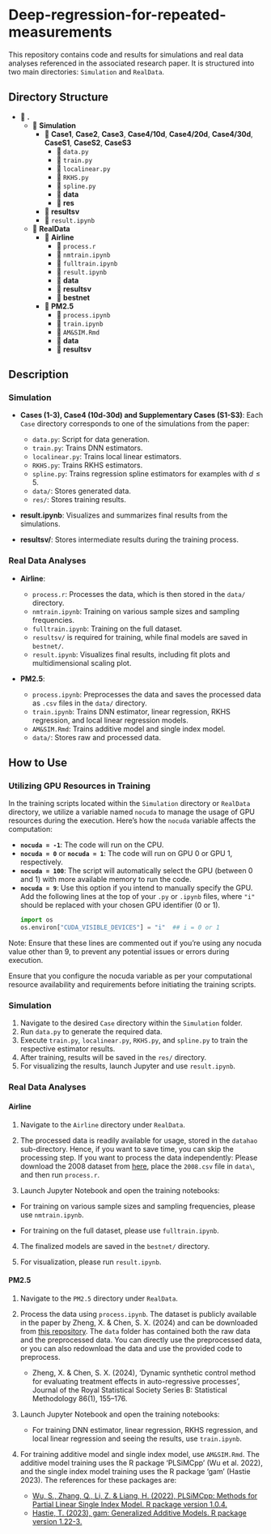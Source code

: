 # Deep-regression-for-repeated-measurements

This repository contains code and results for simulations and real data analyses referenced in the associated research paper. 
It is structured into two main directories: `Simulation` and `RealData`.

## Directory Structure
- 📂 **.**
  - 📂 **Simulation**
    - 📂 **Case1**, **Case2**, **Case3**, **Case4/10d**, **Case4/20d**, **Case4/30d**, **CaseS1**, **CaseS2**, **CaseS3**
      - 📜 `data.py`
      - 📜 `train.py`
      - 📜 `localinear.py`
      - 📜 `RKHS.py`
      - 📜 `spline.py`
      - 📂 **data**
      - 📂 **res**
    - 📂 **resultsv**
    - 📜 `result.ipynb`
  - 📂 **RealData**
    - 📂 **Airline**
      - 📜 `process.r`
      - 📜 `nmtrain.ipynb`
      - 📜 `fulltrain.ipynb`
      - 📜 `result.ipynb`
      - 📂 **data**
      - 📂 **resultsv**
      - 📂 **bestnet**
    - 📂 **PM2.5**
      - 📜 `process.ipynb`
      - 📜 `train.ipynb`
      - 📜 `AM&SIM.Rmd`
      - 📂 **data**
      - 📂 **resultsv**

## Description
### Simulation

- **Cases (1-3), Case4 (10d-30d) and Supplementary Cases (S1-S3)**: Each `Case` directory corresponds to one of the simulations from the paper:
  - `data.py`: Script for data generation.
  - `train.py`: Trains DNN estimators.
  - `localinear.py`: Trains local linear estimators.
  - `RKHS.py`: Trains RKHS estimators.
  - `spline.py`: Trains regression spline estimators for examples with $d\leq 5$.
  - `data/`: Stores generated data.
  - `res/`: Stores training results.

- **result.ipynb**: Visualizes and summarizes final results from the simulations.
- **resultsv/**: Stores intermediate results during the training process.

### Real Data Analyses

- **Airline**:
  - `process.r`: Processes the data, which is then stored in the `data/` directory.
  - `nmtrain.ipynb`: Training on various sample sizes and sampling frequencies.
  - `fulltrain.ipynb`: Training on the full dataset.
  - `resultsv/` is required for training, while final models are saved in `bestnet/`.
  - `result.ipynb`: Visualizes final results, including fit plots and multidimensional scaling plot.
  
- **PM2.5**:
  - `process.ipynb`: Preprocesses the data and saves the processed data as `.csv` files in the `data/` directory.
  - `train.ipynb`: Trains DNN estimator, linear regression, RKHS regression, and local linear regression models.
  - `AM&SIM.Rmd`: Trains additive model and single index model.
  - `data/`: Stores raw and processed data.

## How to Use

### Utilizing GPU Resources in Training

In the training scripts located within the `Simulation` directory or `RealData` directory, we utilize a variable named `nocuda` to manage the usage of GPU resources during the execution. Here’s how the `nocuda` variable affects the computation:

- **`nocuda = -1`**: The code will run on the CPU.
- **`nocuda = 0`** or **`nocuda = 1`**: The code will run on GPU 0 or GPU 1, respectively.
- **`nocuda = 100`**: The script will automatically select the GPU (between 0 and 1) with more available memory to run the code.
- **`nocuda = 9`**: Use this option if you intend to manually specify the GPU. Add the following lines at the top of your `.py` or `.ipynb` files, where `"i"` should be replaced with your chosen GPU identifier (0 or 1).
  ```python
  import os
  os.environ["CUDA_VISIBLE_DEVICES"] = "i"  ## i = 0 or 1

Note: Ensure that these lines are commented out if you’re using any nocuda value other than 9, to prevent any potential issues or errors during execution.

Ensure that you configure the nocuda variable as per your computational resource availability and requirements before initiating the training scripts.

### Simulation

1. Navigate to the desired `Case` directory within the `Simulation` folder.
2. Run `data.py` to generate the required data.
3. Execute `train.py`, `localinear.py`, `RKHS.py`, and `spline.py` to train the respective estimator results. 
4. After training, results will be saved in the `res/` directory.
5. For visualizing the results, launch Jupyter and use `result.ipynb`.


### Real Data Analyses 

#### Airline

1. Navigate to the `Airline` directory under `RealData`.

2. The processed data is readily available for usage, stored in the `datahao` sub-directory. Hence, if you want to save time, you can skip the processing step.  If you want to process the data independently: Please download the 2008 dataset from [here](https://dataverse.harvard.edu/dataset.xhtml?persistentId=doi:10.7910/DVN/HG7NV7), place the `2008.csv` file in `data\`, and then run `process.r`.

3. Launch Jupyter Notebook and open the training notebooks:
- For training on various sample sizes and sampling frequencies, please use `nmtrain.ipynb`.

- For training on the full dataset, please use `fulltrain.ipynb`.

4. The finalized models are saved in the `bestnet/` directory.

5. For visualization, please run `result.ipynb`.


#### PM2.5

1. Navigate to the `PM2.5` directory under `RealData`.

2. Process the data using `process.ipynb`. The dataset is publicly available in the paper by Zheng, X. & Chen, S. X. (2024) and can be downloaded from [this repository](https://github.com/FlyHighest/Dynamic-Synthetic-Control). The `data` folder has contained both the raw data and the preprocessed data. You can directly use the preprocessed data, or you can also redownload the data and use the provided code to preprocess.
   - Zheng, X. & Chen, S. X. (2024), ‘Dynamic synthetic control method for evaluating treatment effects in auto-regressive processes’, Journal of the Royal Statistical Society Series B: Statistical Methodology 86(1), 155–176.

3. Launch Jupyter Notebook and open the training notebooks:
   - For training DNN estimator, linear regression, RKHS regression, and local linear regression and seeing the results, use `train.ipynb`.

4. For training additive model and single index model, use `AM&SIM.Rmd`. The additive model training uses the R package ‘PLSiMCpp’ (Wu et al. 2022), and the single index model training uses the R package ‘gam’ (Hastie 2023). The references for these packages are:
   - [Wu, S., Zhang, Q., Li, Z. & Liang, H. (2022), PLSiMCpp: Methods for Partial Linear Single Index Model. R package version 1.0.4.](https://cran.r-project.org/web/packages/PLSiMCpp/index.html)
   - [Hastie, T. (2023), gam: Generalized Additive Models. R package version 1.22-3.](https://cran.r-project.org/web/packages/gam/index.html)


